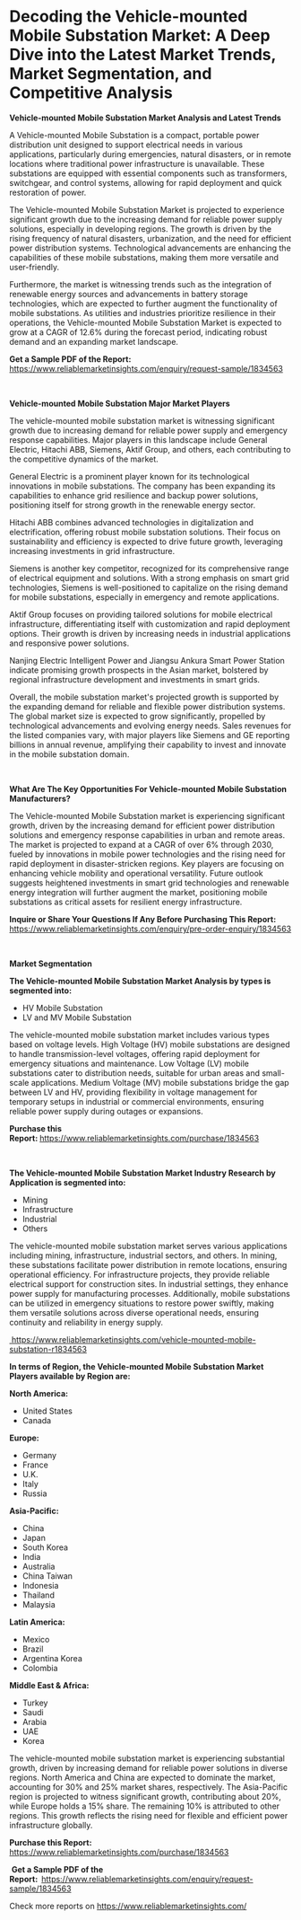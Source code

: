 <p><h1>Decoding the Vehicle-mounted Mobile Substation Market: A Deep Dive into the Latest Market Trends, Market Segmentation, and Competitive Analysis</h1></p><p><strong>Vehicle-mounted Mobile Substation Market Analysis and Latest Trends</strong></p>
<p><p>A Vehicle-mounted Mobile Substation is a compact, portable power distribution unit designed to support electrical needs in various applications, particularly during emergencies, natural disasters, or in remote locations where traditional power infrastructure is unavailable. These substations are equipped with essential components such as transformers, switchgear, and control systems, allowing for rapid deployment and quick restoration of power.</p><p>The Vehicle-mounted Mobile Substation Market is projected to experience significant growth due to the increasing demand for reliable power supply solutions, especially in developing regions. The growth is driven by the rising frequency of natural disasters, urbanization, and the need for efficient power distribution systems. Technological advancements are enhancing the capabilities of these mobile substations, making them more versatile and user-friendly.</p><p>Furthermore, the market is witnessing trends such as the integration of renewable energy sources and advancements in battery storage technologies, which are expected to further augment the functionality of mobile substations. As utilities and industries prioritize resilience in their operations, the Vehicle-mounted Mobile Substation Market is expected to grow at a CAGR of 12.6% during the forecast period, indicating robust demand and an expanding market landscape.</p></p>
<p><strong>Get a Sample PDF of the Report:&nbsp;</strong> <a href="https://www.reliablemarketinsights.com/enquiry/request-sample/1834563?utm_campaign=2485&utm_medium=2&utm_source=Github&utm_content=ia&utm_term=28022025&utm_id=vehicle-mounted-mobile-substation">https://www.reliablemarketinsights.com/enquiry/request-sample/1834563</a></p>
<p>&nbsp;</p>
<p><strong>Vehicle-mounted Mobile Substation Major Market Players</strong></p>
<p><p>The vehicle-mounted mobile substation market is witnessing significant growth due to increasing demand for reliable power supply and emergency response capabilities. Major players in this landscape include General Electric, Hitachi ABB, Siemens, Aktif Group, and others, each contributing to the competitive dynamics of the market.</p><p>General Electric is a prominent player known for its technological innovations in mobile substations. The company has been expanding its capabilities to enhance grid resilience and backup power solutions, positioning itself for strong growth in the renewable energy sector.</p><p>Hitachi ABB combines advanced technologies in digitalization and electrification, offering robust mobile substation solutions. Their focus on sustainability and efficiency is expected to drive future growth, leveraging increasing investments in grid infrastructure.</p><p>Siemens is another key competitor, recognized for its comprehensive range of electrical equipment and solutions. With a strong emphasis on smart grid technologies, Siemens is well-positioned to capitalize on the rising demand for mobile substations, especially in emergency and remote applications.</p><p>Aktif Group focuses on providing tailored solutions for mobile electrical infrastructure, differentiating itself with customization and rapid deployment options. Their growth is driven by increasing needs in industrial applications and responsive power solutions.</p><p>Nanjing Electric Intelligent Power and Jiangsu Ankura Smart Power Station indicate promising growth prospects in the Asian market, bolstered by regional infrastructure development and investments in smart grids.</p><p>Overall, the mobile substation market's projected growth is supported by the expanding demand for reliable and flexible power distribution systems. The global market size is expected to grow significantly, propelled by technological advancements and evolving energy needs. Sales revenues for the listed companies vary, with major players like Siemens and GE reporting billions in annual revenue, amplifying their capability to invest and innovate in the mobile substation domain.</p></p>
<p>&nbsp;</p>
<p><strong>What Are The Key Opportunities For Vehicle-mounted Mobile Substation Manufacturers?</strong></p>
<p><p>The Vehicle-mounted Mobile Substation market is experiencing significant growth, driven by the increasing demand for efficient power distribution solutions and emergency response capabilities in urban and remote areas. The market is projected to expand at a CAGR of over 6% through 2030, fueled by innovations in mobile power technologies and the rising need for rapid deployment in disaster-stricken regions. Key players are focusing on enhancing vehicle mobility and operational versatility. Future outlook suggests heightened investments in smart grid technologies and renewable energy integration will further augment the market, positioning mobile substations as critical assets for resilient energy infrastructure.</p></p>
<p><strong>Inquire or Share Your Questions If Any Before Purchasing This Report:</strong> <a href="https://www.reliablemarketinsights.com/enquiry/pre-order-enquiry/1834563?utm_campaign=2485&utm_medium=2&utm_source=Github&utm_content=ia&utm_term=28022025&utm_id=vehicle-mounted-mobile-substation">https://www.reliablemarketinsights.com/enquiry/pre-order-enquiry/1834563</a></p>
<p>&nbsp;</p>
<p><strong>Market Segmentation</strong></p>
<p><strong>The Vehicle-mounted Mobile Substation Market Analysis by types is segmented into:</strong></p>
<p><ul><li>HV Mobile Substation</li><li>LV and MV Mobile Substation</li></ul></p>
<p><p>The vehicle-mounted mobile substation market includes various types based on voltage levels. High Voltage (HV) mobile substations are designed to handle transmission-level voltages, offering rapid deployment for emergency situations and maintenance. Low Voltage (LV) mobile substations cater to distribution needs, suitable for urban areas and small-scale applications. Medium Voltage (MV) mobile substations bridge the gap between LV and HV, providing flexibility in voltage management for temporary setups in industrial or commercial environments, ensuring reliable power supply during outages or expansions.</p></p>
<p><strong>Purchase this Report:&nbsp;</strong><a href="https://www.reliablemarketinsights.com/purchase/1834563?utm_campaign=2485&utm_medium=2&utm_source=Github&utm_content=ia&utm_term=28022025&utm_id=vehicle-mounted-mobile-substation">https://www.reliablemarketinsights.com/purchase/1834563</a></p>
<p>&nbsp;</p>
<p><strong>The Vehicle-mounted Mobile Substation Market Industry Research by Application is segmented into:</strong></p>
<p><ul><li>Mining</li><li>Infrastructure</li><li>Industrial</li><li>Others</li></ul></p>
<p><p>The vehicle-mounted mobile substation market serves various applications including mining, infrastructure, industrial sectors, and others. In mining, these substations facilitate power distribution in remote locations, ensuring operational efficiency. For infrastructure projects, they provide reliable electrical support for construction sites. In industrial settings, they enhance power supply for manufacturing processes. Additionally, mobile substations can be utilized in emergency situations to restore power swiftly, making them versatile solutions across diverse operational needs, ensuring continuity and reliability in energy supply.</p></p>
<p><a href="https://www.reliablemarketinsights.com/vehicle-mounted-mobile-substation-r1834563?utm_campaign=2485&utm_medium=2&utm_source=Github&utm_content=ia&utm_term=28022025&utm_id=vehicle-mounted-mobile-substation">&nbsp;https://www.reliablemarketinsights.com/vehicle-mounted-mobile-substation-r1834563</a></p>
<p><strong>In terms of Region, the Vehicle-mounted Mobile Substation Market Players available by Region are:</strong></p>
<p>
    <p> <strong> North America: </strong>
        <ul>
            <li>United States</li>
            <li>Canada</li>
        </ul>
        </p> 
    <p> <strong> Europe: </strong>
        <ul>
            <li>Germany</li>
            <li>France</li>
            <li>U.K.</li>
            <li>Italy</li>
            <li>Russia</li>
        </ul>
        </p> 
    <p> <strong> Asia-Pacific: </strong>
        <ul>
            <li>China</li>
            <li>Japan</li>
            <li>South Korea</li>
            <li>India</li>
            <li>Australia</li>
            <li>China Taiwan</li>
            <li>Indonesia</li>
            <li>Thailand</li>
            <li>Malaysia</li>
        </ul>
        </p> 
    <p> <strong> Latin America: </strong>
        <ul>
            <li>Mexico</li>
            <li>Brazil</li>
            <li>Argentina Korea</li>
            <li>Colombia</li>
        </ul>
        </p> 
    <p> <strong> Middle East & Africa: </strong>
        <ul>
            <li>Turkey</li>
            <li>Saudi</li>
            <li>Arabia</li>
            <li>UAE</li>
            <li>Korea</li>
        </ul>
    </p>
    </p>
<p><p>The vehicle-mounted mobile substation market is experiencing substantial growth, driven by increasing demand for reliable power solutions in diverse regions. North America and China are expected to dominate the market, accounting for 30% and 25% market shares, respectively. The Asia-Pacific region is projected to witness significant growth, contributing about 20%, while Europe holds a 15% share. The remaining 10% is attributed to other regions. This growth reflects the rising need for flexible and efficient power infrastructure globally.</p></p>
<p><strong>Purchase this Report: </strong><a href="https://www.reliablemarketinsights.com/purchase/1834563?utm_campaign=2485&utm_medium=2&utm_source=Github&utm_content=ia&utm_term=28022025&utm_id=vehicle-mounted-mobile-substation">https://www.reliablemarketinsights.com/purchase/1834563</a></p>
<p>&nbsp;<strong>Get a Sample PDF of the Report:&nbsp;&nbsp;</strong><a href="https://www.reliablemarketinsights.com/enquiry/request-sample/1834563?utm_campaign=2485&utm_medium=2&utm_source=Github&utm_content=ia&utm_term=28022025&utm_id=vehicle-mounted-mobile-substation">https://www.reliablemarketinsights.com/enquiry/request-sample/1834563</a></p>
<p><strong></strong></p>
<p>Check more reports on <a href="https://www.reliablemarketinsights.com/?utm_campaign=2485&utm_medium=2&utm_source=Github&utm_content=ia&utm_term=28022025&utm_id=vehicle-mounted-mobile-substation">https://www.reliablemarketinsights.com/</a></p>
